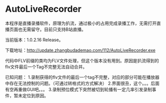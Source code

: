 ﻿# AutoLiveRecorder
本程序是直播录播软件，原理为扒流，通过极小的占用完成录播工作，无需打开直播页面也无需留守。目前只支持B站直播。

当前版本：1.0.2.16 Release。

下载地址：http://update.zhangbudademao.com/112/AutoLiveRecorder.exe

代码中FLV前缀的类均为FLV文件处理，但这个版本没有用到。原因是扒流得到的flv文件最后一个Tag不完整无法自动合并。

已知问题：
1.录制获得的flv文件的最后一个tag不完整，对应的部分可能在播放器中存在无法控制的问题。（可通过转格式的方式解决）
2.界面很丑，这个。。。后面有空再重做GUI吧。。。
3.录制预位模式下突然被切到轮播有一定几率引发录制事件，暂未定位到原因。

